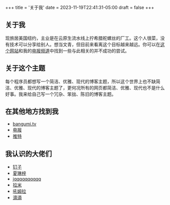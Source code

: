 +++
title = '关于我'
date = 2023-11-19T22:41:31-05:00
draft = false
+++

## 关于我

现旅居美国纽约，主业是在云原生流水线上拧希腊舵螺丝的厂工。这个人很菜，没有技术可以分享给别人。想当文青，但目前来看离这个目标越来越远。你可以在[这个网站](https://sheronw.xyz)和我的[电报频道](https://t.me/sheronw_in_the_box)中找到一些与此相关的并不成功的尝试。

## 关于这个主题

每个程序员都想写一个简洁、优雅、现代的博客主题，所以这个世界上也不缺简洁、优雅、现代的博客主题了，更何况所有的网页都简洁、优雅、现代也不是什么好事。我来给自己写一个冗杂、笨拙、陈旧的博客主题。

## 在其他地方找到我

- [bangumi.tv](https://bangumi.tv/user/175985)
- [电报](https://t.me/sheron_w)
- [推特](https://twitter.com/_sheron_w)

## 我认识的大佬们

- [钉子](http://im.dimpurr.com/)
- [夏琳梓](https://rynco.me/)
- [jqqqqqqqqqq](https://github.com/jqqqqqqqqqq)
- [拉米](https://rami3l.github.io/)
- [吼姆拉](https://homura.live/)
- [滴滴](https://github.com/Icecovery)

